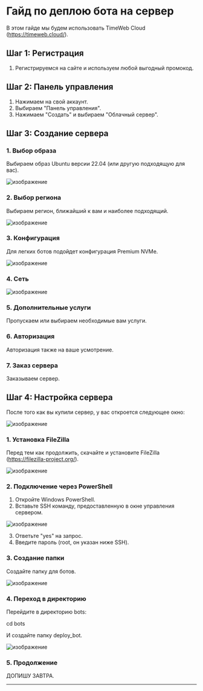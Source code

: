 # Гайд по деплою бота на сервер

В этом гайде мы будем использовать TimeWeb Cloud (https://timeweb.cloud/).

## Шаг 1: Регистрация

1. Регистрируемся на сайте и используем любой выгодный промокод.

## Шаг 2: Панель управления

1. Нажимаем на свой аккаунт.
2. Выбираем "Панель управления".
3. Нажимаем "Создать" и выбираем "Облачный сервер".

## Шаг 3: Создание сервера

### 1. Выбор образа

Выбираем образ Ubuntu версии 22.04 (или другую подходящую для вас).

![изображение](https://github.com/user-attachments/assets/7001b9a3-e4e3-4aac-b090-c42705ac5457)

### 2. Выбор региона

Выбираем регион, ближайший к вам и наиболее подходящий.

![изображение](https://github.com/user-attachments/assets/0ac68638-37a1-4cab-9534-bd16add09395)

### 3. Конфигурация

Для легких ботов подойдет конфигурация Premium NVMe.

![изображение](https://github.com/user-attachments/assets/1b7509ea-c7a4-446c-8ff0-99149de9fae3)

### 4. Сеть

![изображение](https://github.com/user-attachments/assets/5618db56-e9e7-40b1-920f-c37106e11147)

### 5. Дополнительные услуги

Пропускаем или выбираем необходимые вам услуги.

### 6. Авторизация

Авторизация также на ваше усмотрение.

### 7. Заказ сервера

Заказываем сервер.

## Шаг 4: Настройка сервера

После того как вы купили сервер, у вас откроется следующее окно:

![изображение](https://github.com/user-attachments/assets/f3fe40f3-9152-4711-8aff-6d26cfa10370)

### 1. Установка FileZilla

Перед тем как продолжить, скачайте и установите FileZilla (https://filezilla-project.org/).

![изображение](https://github.com/user-attachments/assets/496c45ba-87a0-424f-8807-9b15e01ce722)

### 2. Подключение через PowerShell

1. Откройте Windows PowerShell.
2. Вставьте SSH команду, предоставленную в окне управления сервером.

![изображение](https://github.com/user-attachments/assets/26624f1f-6694-477c-bd4d-23d6cc993610)

3. Ответьте "yes" на запрос.
4. Введите пароль (root, он указан ниже SSH).

### 3. Создание папки

Создайте папку для ботов.

![изображение](https://github.com/user-attachments/assets/9700e1fc-ba28-4b54-b099-8cfb2ea3e668)

### 4. Переход в директорию

Перейдите в директорию bots:

cd bots


И создайте папку deploy_bot.

![изображение](https://github.com/user-attachments/assets/ca31f399-bc3c-42e2-984c-039a7dbeb54a)

### 5. Продолжение

ДОПИШУ ЗАВТРА.

---

